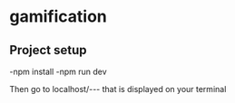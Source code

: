 # gamification

## Project setup

-npm install
-npm run dev

Then go to localhost/--- that is displayed on your terminal

